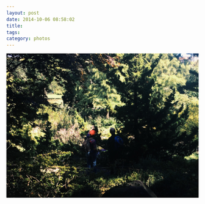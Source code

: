 ```yaml
---
layout: post
date: 2014-10-06 08:58:02
title: 
tags:
category: photos
---
```


![title](/assets/photoblog/people-shade.jpg)
